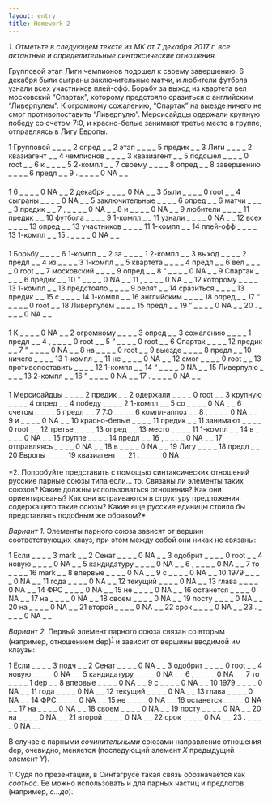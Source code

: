 ```yaml
---
layout: entry
title: Homework 2
---
```


*1. Отметьте в следующем тексте из МК от 7 декабря 2017 г. все актантные и определительные синтаксические отношения.*

Групповой этап Лиги чемпионов подошел к своему завершению. 6 декабря были сыграны заключительные матчи, и любители футбола узнали всех участников плей-офф. Борьбу за выход из квартета вел московский “Спартак”, которому предстояло сразиться с английским “Ливерпулем”. К огромному сожалению, “Спартак” на выезде ничего не смог противопоставить “Ливерпулю”. Мерсисайдцы одержали крупную победу со счетом 7:0, и красно-белые занимают третье место в группе, отправляясь в Лигу Европы.

<div class = "conllu-parse" style="padding-bottom: 20px">
1	Групповой	_	_	_	_	2	опред	_	_
2	этап	_	_	_	_	5	предик	_	_
3	Лиги	_	_	_	_	2	квазиагент	_	_
4	чемпионов	_	_	_	_	3	квазиагент	_	_
5	подошел	_	_	_	_	0	root	_	_
6	к	_	_	_	_	5	2-компл	_	_
7	своему	_	_	_	_	8	опред	_	_
8	завершению	_	_	_	_	6	предл	_	_
9	.	_	_	_	_	0	NA	_	_

</div>

<div class = "conllu-parse" style="padding-bottom: 20px">
1	6	_	_	_	_	0	NA	_	_
2	декабря	_	_	_	_	0	NA	_	_
3	были	_	_	_	_	0	root	_	_
4	сыграны	_	_	_	_	0	NA	_	_
5	заключительные	_	_	_	_	6	опред	_	_
6	матчи	_	_	_	_	3	предик	_	_
7	,	_	_	_	_	0	NA	_	_
8	и	_	_	_	_	0	NA	_	_
9	любители	_	_	_	_	11	предик	_	_
10	футбола	_	_	_	_	9	1-компл	_	_
11	узнали	_	_	_	_	0	NA	_	_
12	всех	_	_	_	_	13	опред	_	_
13	участников	_	_	_	_	11	1-компл	_	_
14	плей-офф	_	_	_	_	13	1-компл	_	_
15	.	_	_	_	_	0	NA	_	_

</div>

<div class = "conllu-parse" style="padding-bottom: 20px">
1	Борьбу	_	_	_	_	6	1-компл	_	_
2	за	_	_	_	_	1	2-компл	_	_
3	выход	_	_	_	_	2	предл	_	_
4	из	_	_	_	_	3	1-компл	_	_
5	квартета	_	_	_	_	4	предл	_	_
6	вел	_	_	_	_	0	root	_	_
7	московский	_	_	_	_	9	опред	_	_
8	“	_	_	_	_	0	NA	_	_
9	Спартак	_	_	_	_	6	предик	_	_
10	”	_	_	_	_	0	NA	_	_
11	,	_	_	_	_	0	NA	_	_
12	которому	_	_	_	_	13	1-компл	_	_
13	предстояло	_	_	_	_	9	релят	_	_
14	сразиться	_	_	_	_	13	предик	_	_
15	с	_	_	_	_	14	1-компл	_	_
16	английским	_	_	_	_	18	опред	_	_
17	“	_	_	_	_	0	root	_	_
18	Ливерпулем	_	_	_	_	15	предл	_	_
19	”	_	_	_	_	0	NA	_	_
20	.	_	_	_	_	0	NA	_	_

</div>

<div class = "conllu-parse" style="padding-bottom: 20px">
1	К	_	_	_	_	0	NA	_	_
2	огромному	_	_	_	_	3	опред	_	_
3	сожалению	_	_	_	_	1	предл	_	_
4	,	_	_	_	_	0	root	_	_
5	“	_	_	_	_	0	root	_	_
6	Спартак	_	_	_	_	12	предик	_	_
7	”	_	_	_	_	0	NA	_	_
8	на	_	_	_	_	0	root	_	_
9	выезде	_	_	_	_	8	предл	_	_
10	ничего	_	_	_	_	13	1-компл	_	_
11	не	_	_	_	_	0	NA	_	_
12	смог	_	_	_	_	0	root	_	_
13	противопоставить	_	_	_	_	12	1-компл	_	_
14	“	_	_	_	_	0	NA	_	_
15	Ливерпулю	_	_	_	_	13	2-компл	_	_
16	”	_	_	_	_	0	NA	_	_
17	.	_	_	_	_	0	NA	_	_

</div>

<div class = "conllu-parse">
1	Мерсисайдцы	_	_	_	_	2	предик	_	_
2	одержали	_	_	_	_	0	root	_	_
3	крупную	_	_	_	_	4	опред	_	_
4	победу	_	_	_	_	2	1-компл	_	_
5	со	_	_	_	_	0	NA	_	_
6	счетом	_	_	_	_	5	предл	_	_
7	7:0	_	_	_	_	6	компл-аппоз	_	_
8	,	_	_	_	_	0	NA	_	_
9	и	_	_	_	_	0	NA	_	_
10	красно-белые	_	_	_	_	11	предик	_	_
11	занимают	_	_	_	_	0	root	_	_
12	третье	_	_	_	_	13	опред	_	_
13	место	_	_	_	_	11	1-компл	_	_
14	в	_	_	_	_	0	NA	_	_
15	группе	_	_	_	_	14	предл	_	_
16	,	_	_	_	_	0	NA	_	_
17	отправляясь	_	_	_	_	0	NA	_	_
18	в	_	_	_	_	0	NA	_	_
19	Лигу	_	_	_	_	18	предл	_	_
20	Европы	_	_	_	_	19	квазиагент	_	_
21	.	_	_	_	_	0	NA	_	_

</div>

<br>
*2. Попробуйте представить с помощью синтаксических отношений русские парные союзы типа если… то. Связаны ли элементы таких союзов? Какие должны использоваться отношения? Как они ориентированы? Как они встраиваются в структуру предложения, содержащего такие союзы? Какие еще русские единицы стоило бы представлять подобным же образом?*

*Вариант 1.* Элементы парного союза зависят от вершин соответствующих клауз, при этом между собой они никак не связаны:

<div class = "conllu-parse">
1	Если	_	_	_	_	3	mark	_	_
2	Сенат	_	_	_	_	0	NA	_	_
3	одобрит	_	_	_	_	0	root	_	_
4	новую	_	_	_	_	0	NA	_	_
5	кандидатуру	_	_	_	_	0	NA	_	_
6	,	_	_	_	_	0	NA	_	_
7	то	_	_	_	_	16	mark	_	_
8	впервые	_	_	_	_	0	NA	_	_
9	с	_	_	_	_	0	NA	_	_
10	1979	_	_	_	_	0	NA	_	_
11	года	_	_	_	_	0	NA	_	_
12	текущий	_	_	_	_	0	NA	_	_
13	глава	_	_	_	_	0	NA	_	_
14	ФРС	_	_	_	_	0	NA	_	_
15	не	_	_	_	_	0	NA	_	_
16	останется	_	_	_	_	0	NA	_	_
17	на	_	_	_	_	0	NA	_	_
18	своем	_	_	_	_	0	NA	_	_
19	посту	_	_	_	_	0	NA	_	_
20	на	_	_	_	_	0	NA	_	_
21	второй	_	_	_	_	0	NA	_	_
22	срок	_	_	_	_	0	NA	_	_
23	.	_	_	_	_	0	NA	_	_

</div>

*Вариант 2.* Первый элемент парного союза связан со вторым (например, отношением dep)<sup>[1](#myfootnote)</sup> и зависит от вершины вводимой им клаузы:

<div class = "conllu-parse">
1	Если	_	_	_	_	3	подч	_	_
2	Сенат	_	_	_	_	0	NA	_	_
3	одобрит	_	_	_	_	0	root	_	_
4	новую	_	_	_	_	0	NA	_	_
5	кандидатуру	_	_	_	_	0	NA	_	_
6	,	_	_	_	_	0	NA	_	_
7	то	_	_	_	_	1	dep	_	_
8	впервые	_	_	_	_	0	NA	_	_
9	с	_	_	_	_	0	NA	_	_
10	1979	_	_	_	_	0	NA	_	_
11	года	_	_	_	_	0	NA	_	_
12	текущий	_	_	_	_	0	NA	_	_
13	глава	_	_	_	_	0	NA	_	_
14	ФРС	_	_	_	_	0	NA	_	_
15	не	_	_	_	_	0	NA	_	_
16	останется	_	_	_	_	0	NA	_	_
17	на	_	_	_	_	0	NA	_	_
18	своем	_	_	_	_	0	NA	_	_
19	посту	_	_	_	_	0	NA	_	_
20	на	_	_	_	_	0	NA	_	_
21	второй	_	_	_	_	0	NA	_	_
22	срок	_	_	_	_	0	NA	_	_
23	.	_	_	_	_	0	NA	_	_

</div>

В случае с парными *сочинительными* союзами направление отношения dep, очевидно, меняется (последующий элемент *X* предыдущий элемент *Y*).

<a name="myfootnote">1</a>: Судя по презентации, в Синтагрусе такая связь обозначается как *соотнос*. Ее можно использовать и для парных частиц и предлогов (например, *с...до*). 
